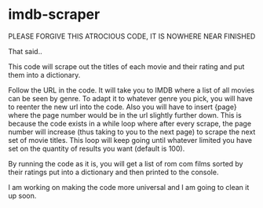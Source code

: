 # imdb-scraper 
PLEASE FORGIVE THIS ATROCIOUS CODE, IT IS NOWHERE NEAR FINISHED

That said..

This code will scrape out the titles of each movie and their rating and put them into a dictionary. 

Follow the URL in the code. It will take you to IMDB where a list of all movies can be seen by genre. To adapt it to whatever genre you pick, you will have to reenter the new url into the code. Also you will have to insert {page} where the page number would be in the url slightly further down. This is because the code exists in a while loop where after every scrape, the page number will increase (thus taking to you to the next page) to scrape the next set of movie titles. This loop will keep going until whatever limited you have set on the quantity of results you want (default is 100). 

By running the code as it is, you will get a list of rom com films sorted by their ratings put into a dictionary and then printed to the console.

I am working on making the code more universal and I am going to clean it up soon.
